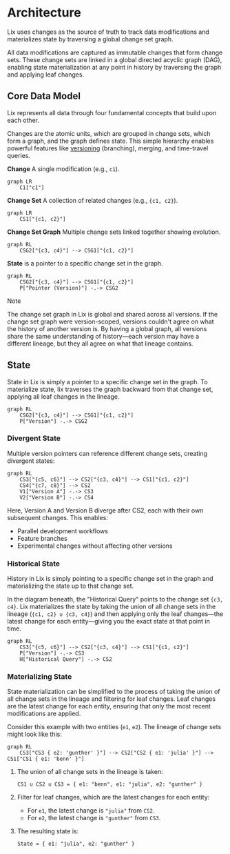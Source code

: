 # Architecture

Lix uses changes as the source of truth to track data modifications and materializes state by traversing a global change set graph.

All data modifications are captured as immutable changes that form change sets. These change sets are linked in a global directed acyclic graph (DAG), enabling state materialization at any point in history by traversing the graph and applying leaf changes. 

## Core Data Model

Lix represents all data through four fundamental concepts that build upon each other. 

Changes are the atomic units, which are grouped in change sets, which form a graph, and the graph defines state. This simple hierarchy enables powerful features like [versioning](./features/versions.md) (branching), merging, and time-travel queries.

**Change** A single modification (e.g., `c1`).

```mermaid
graph LR
    C1["c1"]
```

**Change Set** A collection of related changes (e.g., `{c1, c2}`).

```mermaid
graph LR
    CS1["{c1, c2}"]
```

**Change Set Graph** Multiple change sets linked together showing evolution.

```mermaid
graph RL
    CSG2["{c3, c4}"] --> CSG1["{c1, c2}"]
```

**State** is a pointer to a specific change set in the graph.

```mermaid
graph RL
    CSG2["{c3, c4}"] --> CSG1["{c1, c2}"]
    P["Pointer (Version)"] -.-> CSG2
```

> [!NOTE]
> The change set graph in Lix is global and shared across all versions. If the change set graph were version-scoped, versions couldn't agree on what the history of another version is. By having a global graph, all versions share the same understanding of history—each version may have a different lineage, but they all agree on what that lineage contains.

## State

State in Lix is simply a pointer to a specific change set in the graph. To materialize state, lix traverses the graph backward from that change set, applying all leaf changes in the lineage.

```mermaid
graph RL
    CSG2["{c3, c4}"] --> CSG1["{c1, c2}"]
    P["Version"] -.-> CSG2
```

### Divergent State

Multiple version pointers can reference different change sets, creating divergent states:

```mermaid
graph RL
    CS3["{c5, c6}"] --> CS2["{c3, c4}"] --> CS1["{c1, c2}"]
    CS4["{c7, c8}"] --> CS2
    V1["Version A"] -.-> CS3
    V2["Version B"] -.-> CS4
```

Here, Version A and Version B diverge after CS2, each with their own subsequent changes. This enables:
- Parallel development workflows
- Feature branches
- Experimental changes without affecting other versions

### Historical State

History in Lix is simply pointing to a specific change set in the graph and materializing the state up to that change set. 

In the diagram beneath, the "Historical Query" points to the change set `{c3, c4}`. Lix materializes the state by taking the union of all change sets in the lineage (`{c1, c2} ∪ {c3, c4}`) and then applying only the leaf changes—the latest change for each entity—giving you the exact state at that point in time.

```mermaid
graph RL
    CS3["{c5, c6}"] --> CS2["{c3, c4}"] --> CS1["{c1, c2}"]
    P["Version"] -.-> CS3
    H["Historical Query"] -.-> CS2
```

### Materializing State

State materialization can be simplified to the process of taking the union of all change sets in the lineage and filtering for leaf changes. Leaf changes are the latest change for each entity, ensuring that only the most recent modifications are applied.

Consider this example with two entities (`e1`, `e2`). The lineage of change sets might look like this:

```mermaid
graph RL
    CS3["CS3 { e2: 'gunther' }"] --> CS2["CS2 { e1: 'julia' }"] --> CS1["CS1 { e1: 'benn' }"]
```

1. The union of all change sets in the lineage is taken:
   
   `CS1 ∪ CS2 ∪ CS3 = { e1: "benn", e1: "julia", e2: "gunther" }`

2. Filter for leaf changes, which are the latest changes for each entity:

   - For `e1`, the latest change is `"julia"` from `CS2`.
   - For `e2`, the latest change is `"gunther"` from `CS3`.

3. The resulting state is:
   
   `State = { e1: "julia", e2: "gunther" }`
